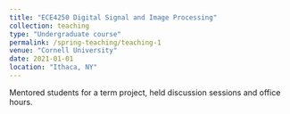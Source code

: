 ```yaml
---
title: "ECE4250 Digital Signal and Image Processing"
collection: teaching
type: "Undergraduate course"
permalink: /spring-teaching/teaching-1
venue: "Cornell University"
date: 2021-01-01
location: "Ithaca, NY"
---
```


Mentored students for a term project, held discussion sessions and office hours.
